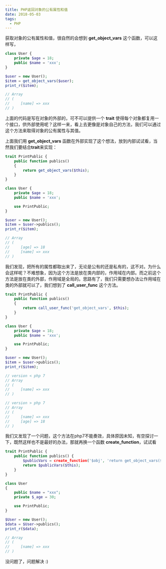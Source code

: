 ```yaml
---
title: PHP返回对象的公有属性和值
date: 2018-05-03
tags: 
  - PHP 
---
```



获取对象的公有属性和值，很自然的会想到 **get_object_vars** 这个函数，可以这样写，

```php
class User {
    private $age = 18;
    public $name = 'xxx';
}

$user = new User();
$item = get_object_vars($user);
print_r($item);

// Array
// (
//     [name] => xxx
// )
```

上面的代码是写在对象的外部的，可不可以提供一个 **trait** 使得每个对象都复用一个接口，供外部使用呢？这样一来，看上去更像是对象自己的方法，我们可以通过这个方法来取得对象的公有属性与其值。

上面我们用 **get_object_vars** 函数在外部实现了这个想法，放到内部试试看，当然我们要结合**trait**来实现：

```php
trait PrintPublic {
    public function publics()
    {
        return get_object_vars($this);
    }
}

class User {
    private $age = 18;
    public $name = 'xxx';

    use PrintPublic;
}

$user = new User();
$item = $user->publics();
print_r($item);

// Array
// (
//     [age] => 18
//     [name] => xxx
// )
```

我们发现，把所有的属性都取出来了，无论是公有的还是私有的，这不对。为什么会这样呢？不难想象，因为这个方法是放在类内部的，作用域在内部。而之前这个方法是放在类的外部，作用域是全局的。思路有了，我们只需要想办法让作用域在类的外部就可以了，我们想到了 **call_user_func** 这个方法。

```php
trait PrintPublic {
    public function publics()
    {
        return call_user_func('get_object_vars', $this);
    }
}

class User {
    private $age = 18;
    public $name = 'xxx';

    use PrintPublic;
}

$user = new User();
$item = $user->publics();
print_r($item);

// version < php 7
// Array
// (
//     [name] => xxx
// )

// version > php 7
// Array
// (
//     [name] => xxx
//     [age] => 18
// )
```

我们又发现了一个问题，这个方法在php7不能奏效，具体原因未知，有空探讨一下，既然这样也不是最好的办法，那就再换一个函数 **create_function**，试试看

```php
trait PrintPublic {
    public function publics() {
        $publicVars = create_function('$obj', 'return get_object_vars($obj);');
        return $publicVars($this);
    }
}

class User
{
    public $name = "xxx";
    private $_age = 30;

    use PrintPublic;
}

$User = new User();
$data = $User->publics();
print_r($data);

// Array
// (
//     [name] => xxx
// )
```

没问题了，问题解决 :)